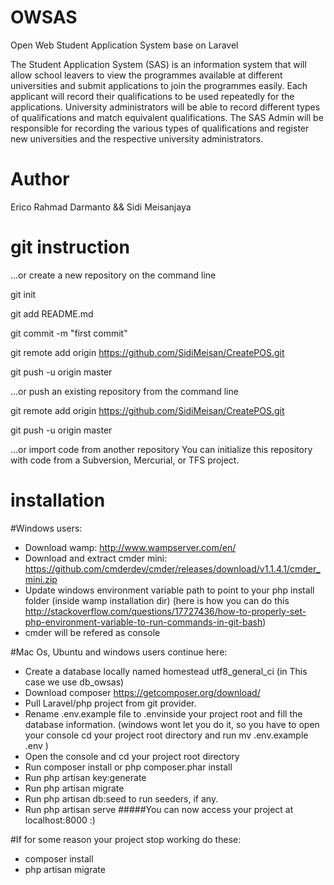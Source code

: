 # OWSAS
Open Web Student Application System base on Laravel

The Student Application System (SAS) is an information system that will allow school leavers to view the programmes available at different universities and submit applications to join the programmes easily. Each applicant will record their qualifications to be used repeatedly for the applications. University administrators will be able to record different types of qualifications and match equivalent qualifications. The SAS Admin will be responsible for recording the various types of qualifications and register new universities and the respective university administrators.

# Author
Erico Rahmad Darmanto &&
Sidi Meisanjaya

# git instruction
…or create a new repository on the command line

git init

git add README.md

git commit -m "first commit"

git remote add origin https://github.com/SidiMeisan/CreatePOS.git

git push -u origin master


…or push an existing repository from the command line

git remote add origin https://github.com/SidiMeisan/CreatePOS.git

git push -u origin master


…or import code from another repository
You can initialize this repository with code from a Subversion, Mercurial, or TFS project.

# installation
#Windows users:

- Download wamp: http://www.wampserver.com/en/
- Download and extract cmder mini: https://github.com/cmderdev/cmder/releases/download/v1.1.4.1/cmder_mini.zip
- Update windows environment variable path to point to your php install folder (inside wamp installation dir) (here is how you can do this http://stackoverflow.com/questions/17727436/how-to-properly-set-php-environment-variable-to-run-commands-in-git-bash)
- cmder will be refered as console

#Mac Os, Ubuntu and windows users continue here:

- Create a database locally named homestead utf8_general_ci (in This case we use db_owsas)
- Download composer https://getcomposer.org/download/
- Pull Laravel/php project from git provider.
- Rename .env.example file to .envinside your project root and fill the database information. (windows wont let you do it, so you have to open your console cd your project root directory and run mv .env.example .env )
- Open the console and cd your project root directory
- Run composer install or php composer.phar install
- Run php artisan key:generate
- Run php artisan migrate
- Run php artisan db:seed to run seeders, if any.
- Run php artisan serve
#####You can now access your project at localhost:8000 :)

#If for some reason your project stop working do these:
- composer install
- php artisan migrate
